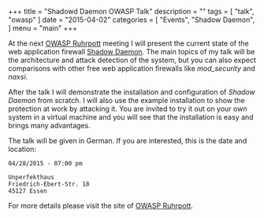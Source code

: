 +++
title = "Shadowd Daemon OWASP Talk"
description = ""
tags = [
    "talk",
    "owasp"
]
date = "2015-04-02"
categories = [
    "Events",
    "Shadow Daemon",
]
menu = "main"
+++

At the next [OWASP Ruhrpott](https://www.owasp.org/index.php/OWASP_German_Chapter_Stammtisch_Initiative/Ruhrpott) meeting I will present the current state of the web application firewall [Shadow Daemon](https://shadowd.zecure.org). The main topics of my talk will be the architecture and attack detection of the system, but you can also expect comparisons with other free web application firewalls like *mod_security* and *naxsi*.

<!--more-->

After the talk I will demonstrate the installation and configuration of *Shadow Daemon* from scratch. I will also use the example installation to show the protection at work by attacking it. You are invited to try it out on your own system in a virtual machine and you will see that the installation is easy and brings many advantages.

The talk will be given in German. If you are interested, this is the date and location:

    04/28/2015 - 07:00 pm

    Unperfekthaus
    Friedrich-Ebert-Str. 18
    45127 Essen

For more details please visit the site of [OWASP Ruhrpott](https://www.owasp.org/index.php/OWASP_German_Chapter_Stammtisch_Initiative/Ruhrpott).
